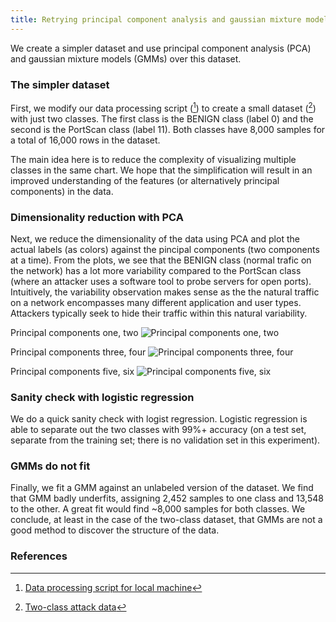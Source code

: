 ```yaml
---
title: Retrying principal component analysis and gaussian mixture models
---
```

We create a simpler dataset and use principal component analysis (PCA) and gaussian mixture models (GMMs) over this dataset.

### The simpler dataset
First, we modify our data processing script ([^scripts1]) to create a small dataset ([^data3]) with just two classes. The first class is the BENIGN class (label 0) and the second is the PortScan class (label 11). Both classes have 8,000 samples for a total of 16,000 rows in the dataset.

The main idea here is to reduce the complexity of visualizing multiple classes in the same chart. We hope that the simplification will result in an improved understanding of the features (or alternatively principal components) in the data.
 
### Dimensionality reduction with PCA
Next, we reduce the dimensionality of the data using PCA and plot the actual labels (as colors) against the pincipal components (two components at a time). From the plots, we see that the BENIGN class (normal trafic on the network) has a lot more variability compared to the PortScan class (where an attacker uses a software tool to probe servers for open ports). Intuitively, the variability observation makes sense as the the natural traffic on a network encompasses many different application and user types. Attackers typically seek to hide their traffic within this natural variability.

Principal components one, two
![Principal components one, two](/CICIDS/assets/images/2020-11-17-twoclass-1.png)

Principal components three, four
![Principal components three, four](/CICIDS/assets/images/2020-11-17-twoclass-2.png)

Principal components five, six
![Principal components five, six](/CICIDS/assets/images/2020-11-17-twoclass-3.png)

### Sanity check with logistic regression
We do a quick sanity check with logist regression. Logistic regression is able to separate out the two classes with 99%+ accuracy (on a test set, separate from the training set; there is no validation set in this experiment).

### GMMs do not fit
Finally, we fit a GMM against an unlabeled version of the dataset. We find that GMM badly underfits, assigning 2,452 samples to one class and 13,548 to the other. A great fit would find ~8,000 samples for both classes. We conclude, at least in the case of the two-class dataset, that GMMs are not a good method to discover the structure of the data.

### References
[^scripts1]: [Data processing script for local machine](https://github.com/r-dube/CICIDS/blob/main/scripts/ids_utils.py)
[^data3]: [Two-class attack data](https://github.com/r-dube/CICIDS/blob/main/MachineLearningCVE/processed/twoclass-cicids2017.csv)
[^colab6]: [Experimentation wth two classes on Colab](https://github.com/r-dube/CICIDS/blob/main/ids_twoclass.ipynb)
